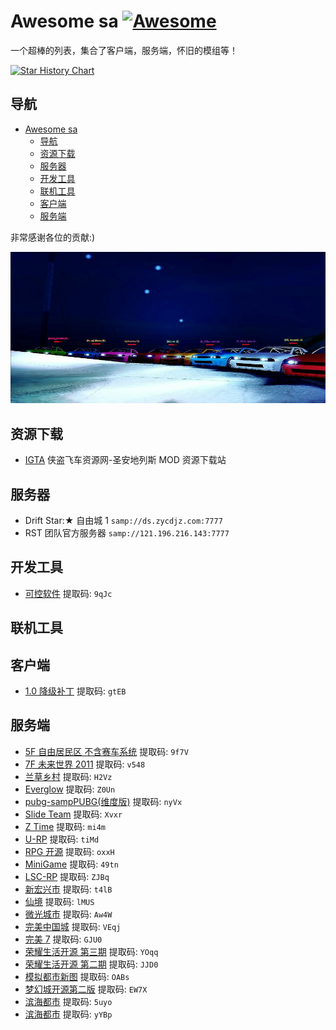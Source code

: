 # Awesome sa [![Awesome](https://awesome.re/badge-flat2.svg)](https://awesome.re)

一个超棒的列表，集合了客户端，服务端，怀旧的模组等！

[![Star History Chart](https://api.star-history.com/svg?repos=racespeedtime/awesome-sa&type=Date)](https://star-history.com/#racespeedtime/awesome-sa&Date)

## 导航

- [Awesome sa ](#awesome-sa-)
  - [导航](#导航)
  - [资源下载](#资源下载)
  - [服务器](#服务器)
  - [开发工具](#开发工具)
  - [联机工具](#联机工具)
  - [客户端](#客户端)
  - [服务端](#服务端)

非常感谢各位的贡献:)

![image](./intro.jpg)

## 资源下载

- [IGTA](http://www.igta.vip) 侠盗飞车资源网-圣安地列斯 MOD 资源下载站

## 服务器

- Drift Star:★ 自由城 1 `samp://ds.zycdjz.com:7777`
- RST 团队官方服务器 `samp://121.196.216.143:7777`

## 开发工具

- [可控软件](https://www.123pan.com/s/PmYcVv-t9At.html) 提取码: `9qJc`

## 联机工具

## 客户端

- [1.0 降级补丁](https://www.123pan.com/s/PmYcVv-i9At.html) 提取码: `gtEB`

## 服务端

- [5F 自由居民区 不含赛车系统](https://www.123pan.com/s/PmYcVv-vQAt.html) 提取码: `9f7V`
- [7F 未来世界 2011](https://www.123pan.com/s/PmYcVv-j9At.html) 提取码: `v548`
- [兰草乡村](https://www.123pan.com/s/PmYcVv-dQAt.html) 提取码: `H2Vz`
- [Everglow](https://www.123pan.com/s/PmYcVv-TQAt.html) 提取码: `Z0Un`
- [pubg-sampPUBG(维度版)](https://www.123pan.com/s/PmYcVv-69At.html) 提取码: `nyVx`
- [Slide Team](https://www.123pan.com/s/PmYcVv-59At.html) 提取码: `Xvxr`
- [Z Time](https://www.123pan.com/s/PmYcVv-z9At.html) 提取码: `mi4m`
- [U-RP](https://www.123pan.com/s/PmYcVv-L9At.html) 提取码: `tiMd`
- [RPG 开源](https://www.123pan.com/s/PmYcVv-q9At.html) 提取码: `oxxH`
- [MiniGame](https://www.123pan.com/s/PmYcVv-y9At.html) 提取码: `49tn`
- [LSC-RP](https://www.123pan.com/s/PmYcVv-V9At.html) 提取码: `ZJBq`
- [新宏兴市](https://www.123pan.com/s/PmYcVv-3QAt.html) 提取码: `t4lB`
- [仙境](https://www.123pan.com/s/PmYcVv-hQAt.html) 提取码: `lMUS`
- [微光城市](https://www.123pan.com/s/PmYcVv-HQAt.html) 提取码: `Aw4W`
- [完美中国城](https://www.123pan.com/s/PmYcVv-AQAt.html) 提取码: `VEqj`
- [完美 7](https://www.123pan.com/s/PmYcVv-9QAt.html) 提取码: `GJU0`
- [荣耀生活开源 第三期](https://www.123pan.com/s/PmYcVv-QQAt.html) 提取码: `YOqq`
- [荣耀生活开源 第二期](https://www.123pan.com/s/PmYcVv-EQAt.html) 提取码: `JJD0`
- [模拟都市新图](https://www.123pan.com/s/PmYcVv-kQAt.html) 提取码: `OABs`
- [梦幻城开源第二版](https://www.123pan.com/s/PmYcVv-oQAt.html) 提取码: `EW7X`
- [滨海都市](https://www.123pan.com/s/PmYcVv-mQAt.html) 提取码: `5uyo`
- [滨海都市](https://www.123pan.com/s/PmYcVv-1QAt.html) 提取码: `yYBp`
